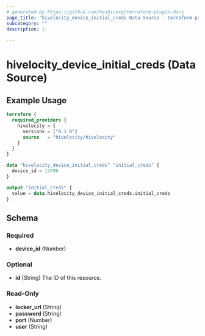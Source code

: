 ```yaml
---
# generated by https://github.com/hashicorp/terraform-plugin-docs
page_title: "hivelocity_device_initial_creds Data Source - terraform-provider-hivelocity"
subcategory: ""
description: |-
  
---
```


# hivelocity_device_initial_creds (Data Source)



## Example Usage

```terraform
terraform {
  required_providers {
    hivelocity = {
      versions = ["0.1.0"]
      source   = "hivelocity/hivelocity"
    }
  }
}

data "hivelocity_device_initial_creds" "initial_creds" {
  device_id = 13796
}

output "initial_creds" {
  value = data.hivelocity_device_initial_creds.initial_creds
}
```

<!-- schema generated by tfplugindocs -->
## Schema

### Required

- **device_id** (Number)

### Optional

- **id** (String) The ID of this resource.

### Read-Only

- **locker_url** (String)
- **password** (String)
- **port** (Number)
- **user** (String)


